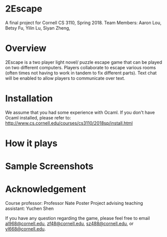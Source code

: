 # 2Escape
A final project for Cornell CS 3110, Spring 2018.
Team Members: Aaron Lou, Betsy Fu, Yilin Lu, Siyan Zheng, 
 
# Overview
2Escape is a two player light novel/ puzzle escape game that can be played on two different computers. Players collaborate to escape various rooms (often times not having to work in tandem to fix different parts). Text chat will be enabled to allow players to communicate over text. 

# Installation
We assume that you had some experience with Ocaml. If you don't have Ocaml installed, please refer to: http://www.cs.cornell.edu/courses/cs3110/2018sp/install.html

# How it plays

# Sample Screenshots

# Acknowledgement
Course professor: Professor Nate Poster
Project advising teaching assistant: Yuchen Shen

If you have any question regarding the game, please feel free to email al968@cornell.edu, zf48@cornell.edu, sz488@cornell.edu, or yl668@cornell.edu.



 
